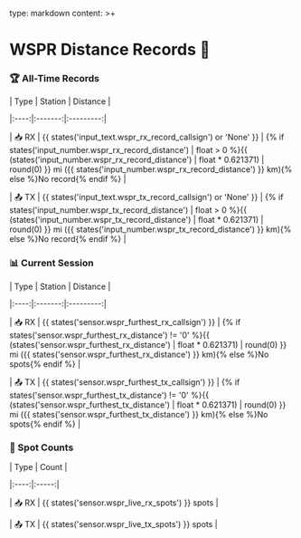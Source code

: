 type: markdown
content: >+
  # WSPR Distance Records 📡


  ### 🏆 All-Time Records

  | Type | Station | Distance |

  |:----:|:-------:|:---------:|

  | 📥 RX | {{ states('input_text.wspr_rx_record_callsign') or 'None' }} | {% if
  states('input_number.wspr_rx_record_distance') | float > 0 %}{{
  (states('input_number.wspr_rx_record_distance') | float * 0.621371) | round(0)
  }} mi ({{ states('input_number.wspr_rx_record_distance') }} km){% else %}No
  record{% endif %} |

  | 📤 TX | {{ states('input_text.wspr_tx_record_callsign') or 'None' }} | {% if
  states('input_number.wspr_tx_record_distance') | float > 0 %}{{
  (states('input_number.wspr_tx_record_distance') | float * 0.621371) | round(0)
  }} mi ({{ states('input_number.wspr_tx_record_distance') }} km){% else %}No
  record{% endif %} |


  ### 📊 Current Session

  | Type | Station | Distance |

  |:----:|:-------:|:---------:|

  | 📥 RX | {{ states('sensor.wspr_furthest_rx_callsign') }} | {% if
  states('sensor.wspr_furthest_rx_distance') != '0' %}{{
  (states('sensor.wspr_furthest_rx_distance') | float * 0.621371) | round(0) }}
  mi ({{ states('sensor.wspr_furthest_rx_distance') }} km){% else %}No spots{%
  endif %} |

  | 📤 TX | {{ states('sensor.wspr_furthest_tx_callsign') }} | {% if
  states('sensor.wspr_furthest_tx_distance') != '0' %}{{
  (states('sensor.wspr_furthest_tx_distance') | float * 0.621371) | round(0) }}
  mi ({{ states('sensor.wspr_furthest_tx_distance') }} km){% else %}No spots{%
  endif %} |


  ### 📶 Spot Counts

  | Type | Count |

  |:----:|:-----:|

  | 📥 RX | {{ states('sensor.wspr_live_rx_spots') }} spots |

  | 📤 TX | {{ states('sensor.wspr_live_tx_spots') }} spots |

